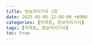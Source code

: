 ```yaml
---
title: 정보처리기사 1장
date: 2025-05-05 22:08:00 +0900
categories: [자격증, 정보처리기사]
tags: [자격증, 정보처리기사]
toc: true
---
```


